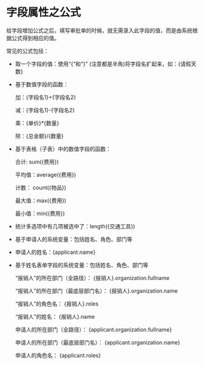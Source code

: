 # 字段属性之公式

给字段增加公式之后，填写审批单的时候，就无需录入此字段的值，而是由系统根据公式得到相应的值。

常见的公式包括：

- 取一个字段的值：使用“{”和“}” (注意都是半角)将字段名扩起来，如：{请假天数}
- 基于数值字段的函数：

  加：{字段名1}+{字段名2}

  减：{字段名1}-{字段名2}

  乘：{单价}*{数量}

  除：{总金额}/{数量}
  
- 基于表格（子表）中的数值字段的函数：

  合计:   sum({费用})

  平均值：average({费用})

  计数：  count({物品})

  最大值：max({费用})

  最小值：min({费用})

- 统计多选项中有几项被选中了：length({交通工具})
- 基于申请人的系统变量：包括姓名、角色、部门等
- 申请人的姓名：{applicant.name} 

- 基于姓名表单字段的系统变量：包括姓名、角色、部门等

  “报销人”的所在部门（全路径）： {报销人}.organization.fullname 

  “报销人”的所在部门（最底层部门名）： {报销人}.organization.name 

  “报销人”的角色名： {报销人}.roles

  “报销人”的姓名： {报销人}.name

   申请人的所在部门（全路径）： {applicant.organization.fullname}

   申请人的所在部门（最底层部门名）： {applicant.organization.name}

   申请人的角色名： {applicant.roles} 
